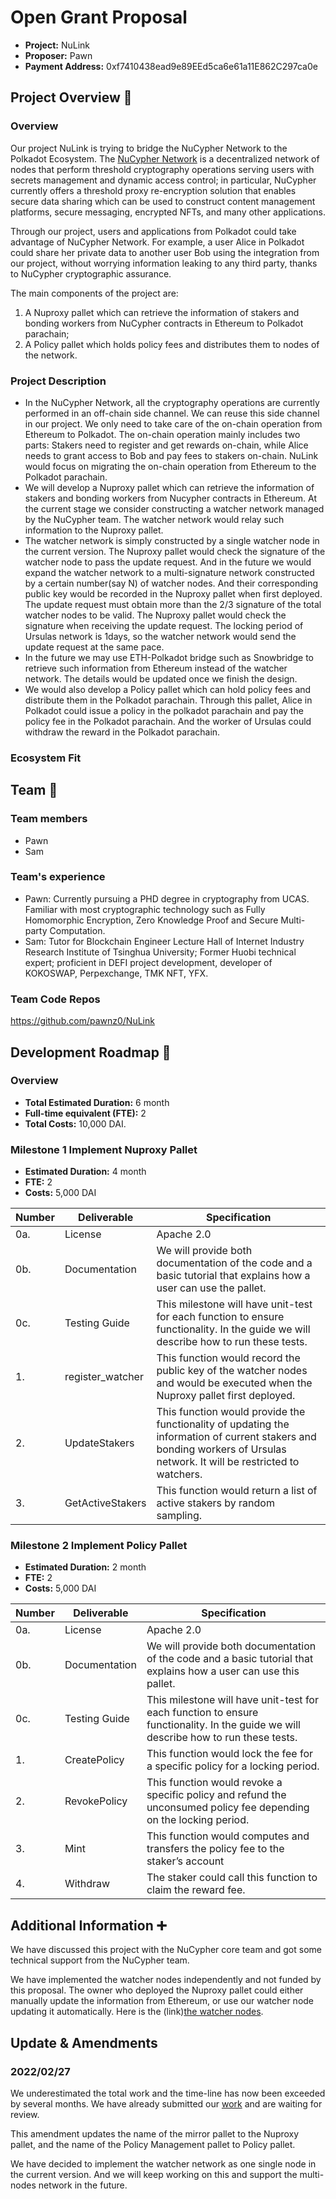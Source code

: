 # Open Grant Proposal
* **Project:** NuLink
* **Proposer:**  Pawn
* **Payment Address:**  0xf7410438ead9e89EEd5ca6e61a11E862C297ca0e

## Project Overview :page_facing_up:
### Overview

Our project NuLink is trying to bridge the NuCypher Network to the Polkadot Ecosystem. The [NuCypher Network](https://docs.nucypher.com/en/latest/index.html) is a decentralized network of nodes that perform threshold cryptography operations serving users with secrets management and dynamic access control; in particular, NuCypher currently offers a threshold proxy re-encryption solution that enables secure data sharing which can be used to construct content management platforms, secure messaging, encrypted NFTs, and many other applications.

Through our project, users and applications from Polkadot could take advantage of NuCypher Network. For example, a user Alice in Polkadot could share her private data to another user Bob using the integration from our project, without worrying information leaking to any third party, thanks to NuCypher cryptographic assurance.

The main components of the project are:

1. A Nuproxy pallet which can retrieve the information of stakers and bonding workers from NuCypher contracts in Ethereum to Polkadot parachain;
2. A Policy pallet which holds policy fees and distributes them to nodes of the network.

### Project Description

+ In the NuCypher Network, all the cryptography operations are currently performed in an off-chain side channel. We can reuse this side channel in our project. We only need to take care of the on-chain operation from Ethereum to Polkadot. The on-chain operation mainly includes two parts: Stakers need to register and get rewards on-chain, while Alice needs to grant access to Bob and pay fees to stakers on-chain. NuLink would focus on migrating the on-chain operation from Ethereum to the Polkadot parachain.
+ We will develop a Nuproxy pallet which can retrieve the information of stakers and bonding workers from Nucypher contracts in Ethereum. At the current stage we consider constructing a watcher network managed by the NuCypher team. The watcher network would relay such information to the Nuproxy pallet. 
+ The watcher network  is simply constructed by a single watcher node in the current version. The Nuproxy pallet would check the signature of the watcher node to pass the update request. And in the future we would expand the watcher network to a multi-signature network constructed by a certain number(say N) of watcher nodes. And their corresponding public key would be recorded in the Nuproxy pallet when first deployed.  The update request must obtain more than the 2/3 signature of the total watcher nodes to be valid. The Nuproxy pallet would check the signature  when receiving the update request.  The locking period of Ursulas network is 1days, so the watcher network would send the update request at the same pace.
+  In the future we may use ETH-Polkadot bridge such as Snowbridge to retrieve such information from Ethereum instead of the watcher network. The details would be updated once we finish the design.
+ We would also develop a Policy pallet which can hold policy fees and distribute them in the Polkadot parachain. Through this pallet, Alice in Polkadot could issue a policy in the polkadot parachain and pay the policy fee in the Polkadot parachain. And the worker of Ursulas could withdraw the reward in the Polkadot parachain.  


### Ecosystem Fit
## Team :busts_in_silhouette:
### Team members
* Pawn
* Sam


### Team's experience
* Pawn: Currently pursuing a PHD degree in cryptography from UCAS. Familiar with most cryptographic technology such as Fully Homomorphic Encryption,  Zero Knowledge Proof and Secure Multi-party Computation. 
* Sam: Tutor for Blockchain Engineer Lecture Hall of Internet Industry Research Institute of Tsinghua University;  Former Huobi technical expert; proficient in DEFI project development, developer of  KOKOSWAP, Perpexchange, TMK NFT, YFX.


### Team Code Repos

https://github.com/pawnz0/NuLink


## Development Roadmap :nut_and_bolt:

### Overview
* **Total Estimated Duration:** 6 month
* **Full-time equivalent (FTE):** 2
* **Total Costs:** 10,000 DAI.


### Milestone 1 Implement Nuproxy Pallet
* **Estimated Duration:** 4 month
* **FTE:**  2
* **Costs:** 5,000 DAI

| Number | Deliverable                          | Specification                                                |
| ------ | ------------------------------------ | ------------------------------------------------------------ |
| 0a. | License | Apache 2.0 |
| 0b. | Documentation | We will provide both documentation of the code and a basic tutorial that explains how a user can use the pallet. |
| 0c. | Testing Guide | This milestone will have unit-test for each function to ensure functionality. In the guide we will describe how to run these tests. |
| 1.     | register_watcher   | This function would record the public key of the watcher nodes and would be executed when the Nuproxy pallet first deployed. |
| 2.     | UpdateStakers   | This function would provide the functionality of updating the information of current stakers and bonding workers of Ursulas network. It will be restricted to watchers. |
| 3.     | GetActiveStakers | This function would return a list of active stakers by random sampling. |

### Milestone 2 Implement Policy Pallet
* **Estimated Duration:** 2 month
* **FTE:**  2
* **Costs:** 5,000 DAI

| Number | Deliverable                          | Specification                                                |
| ------ | ------------------------------------ | ------------------------------------------------------------ |
| 0a. | License | Apache 2.0 |
| 0b. | Documentation | We will provide both documentation of the code and a basic tutorial that explains how a user can use this pallet. |
| 0c. | Testing Guide | This milestone will have unit-test for each function to ensure functionality. In the guide we will describe how to run these tests. |
| 1.     | CreatePolicy | This function would lock the fee for a specific policy for a locking period. |
| 2.     | RevokePolicy | This function would revoke a specific policy and refund the unconsumed policy fee depending on the locking period. |
| 3.     | Mint | This function would computes and transfers the policy fee to the staker’s account |
| 4.     | Withdraw | The staker could call this function to claim the reward fee. |



## Additional Information :heavy_plus_sign:

We have discussed this project  with the NuCypher core team and got some technical support from the NuCypher team. 

We have implemented the watcher nodes  independently and not funded by this proposal. The owner who deployed the Nuproxy pallet could either manually update the information from Ethereum,  or use our watcher node updating it automatically. Here is the (link)[the watcher nodes](https://github.com/NuLink-network/nulink-watcher).


## Update & Amendments

### 2022/02/27

We  underestimated the total work and the time-line has now been exceeded by several months. We have already  submitted our [work](https://github.com/w3f/Grant-Milestone-Delivery/pull/367) and are waiting for review.

This amendment updates the name of the mirror pallet to the Nuproxy pallet,  and the name of the Policy Management pallet to Policy pallet. 

We have decided to implement the watcher network as one single node in the current version. And we will keep working on this and support the multi-nodes network in the future.

